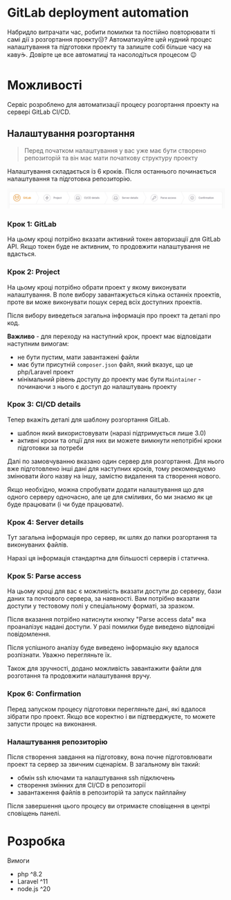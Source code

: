 # GitLab deployment automation

Набридло витрачати час, робити помилки та постійно повторювати ті самі дії з розгортання проекту😒?
Автоматизуйте цей нудний процес налаштування та підготовки проекту та залиште собі більше часу на каву☕️.
Довірте це все автоматиці та насолодіться процесом 😉

# Можливості

Сервіс розроблено для автоматизації процесу розгортання проекту на сервері GitLab CI/CD.

## Налаштування розгортання

> Перед початком налаштування у вас уже має бути створено репозиторій та він має мати початкову структуру проекту

Налаштування складається із 6 кроків. Після останнього починається налаштування та підготовка репозиторію.

![step-wizard.png](assets/step-wizard.png)

### Крок 1: GitLab

На цьому кроці потрібно вказати активний токен авторизації для GitLab API.
Якщо токен буде не активним, то продовжити налаштування не вдасться.

### Крок 2: Project

На цьому кроці потрібно обрати проект у якому виконувати налаштування.
В поле вибору завантажується кілька останніх проектів, проте ви може виконувати пошук серед всіх доступних проектів.

Після вибору виведеться загальна інформація про проект та деталі про код.

**Важливо** - для переходу на наступний крок, проект має відповідати наступним вимогам:

- не бути пустим, мати завантажені файли
- має бути присутній `composer.json` файл, який вказує, що це php/Laravel проект
- мінімальний рівень доступу до проекту має бути `Maintainer` - починаючи з нього є доступ до налаштувань проекту

### Крок 3: CI/CD details

Тепер вкажіть деталі для шаблону розгортання GitLab.

- шаблон який використовувати (наразі підтримується лише 3.0)
- активні кроки та опції для них
  ви можете вимкнути непотрібні кроки підготовки за потреби

Далі по замовчуванню вказано один сервер для розгортання. Для нього вже підготовлено інші дані для наступних кроків,
тому рекомендуємо змінювати його назву на іншу, замістю видалення та створення нового.

Якщо необхідно, можна спробувати додати налаштування що для одного серверу одночасно,
але це для сміливих, бо ми знаємо як це буде працювати (і чи буде працювати).

### Крок 4: Server details

Тут загальна інформація про сервер, як шлях до папки розгортання та виконуваних файлів.

Наразі ця інформація стандартна для більшості серверів і статична.

### Крок 5: Parse access

На цьому кроці для вас є можливість вказати доступи до серверу, бази даних та почтового сервера, за наявності.
Вам потрібно вказати доступи у тестовому полі у спеціальному форматі, за зразком.

Після вказання потрібно натиснути кнопку "Parse access data" яка проаналізує надані доступи.
У разі помилки буде виведено відповідні повідомлення.

Після успішного аналізу буде виведено інформацію яку вдалося розпізнати. Уважно перегляньте їх.

Також для зручності, додано можливість завантажити файли для розготання та продовжити налаштування вручу.

### Крок 6: Confirmation

Перед запуском процесу підготовки перегляньте дані, які вдалося зібрати про проект.
Якщо все коректно і ви підтверджуєте, то можете запусти процес на виконання.

### Налаштування репозиторію

Після створення завдання на підготовку, вона почне підготовлювати проект та сервер за звичним сценарієм.
В загальному він такий:
- обмін ssh ключами та налаштування ssh підключень
- створення змінних для CI/CD в репозиторії
- завантаження файлів в репозиторій та запуск пайплайну

Після завершення цього процесу ви отримаєте сповіщення в центрі сповіщень панелі.

# Розробка

Вимоги

- php ^8.2
- Laravel ^11
- node.js ^20
